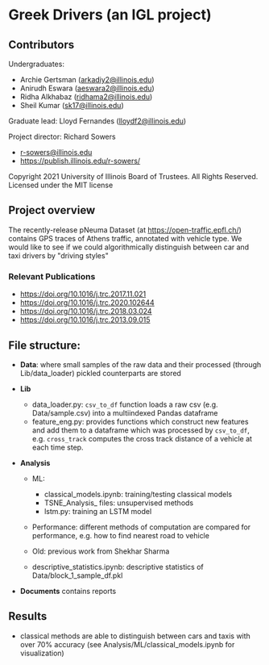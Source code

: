 # Greek Drivers (an IGL project)

## Contributors
Undergraduates:
* Archie Gertsman (arkadiy2@illinois.edu)
* Anirudh Eswara (aeswara2@illinois.edu)
* Ridha Alkhabaz (ridhama2@illinois.edu)
* Sheil Kumar (sk17@illinois.edu)

Graduate lead: Lloyd Fernandes (lloydf2@illinois.edu)

Project director: Richard Sowers
* <r-sowers@illinois.edu>
* <https://publish.illinois.edu/r-sowers/>

Copyright 2021 University of Illinois Board of Trustees. All Rights Reserved. Licensed under the MIT license

## Project overview
The recently-release pNeuma Dataset (at https://open-traffic.epfl.ch/) contains GPS traces of Athens traffic, annotated with vehicle type.  We would like to see if we could algorithmically distinguish between car and taxi drivers by "driving styles"

### Relevant Publications
* https://doi.org/10.1016/j.trc.2017.11.021
* https://doi.org/10.1016/j.trc.2020.102644
* https://doi.org/10.1016/j.trc.2018.03.024
* https://doi.org/10.1016/j.trc.2013.09.015


## File structure:

* **Data**: where small samples of the raw data and their processed (through Lib/data_loader) pickled counterparts are stored

* **Lib**
	* data_loader.py: `csv_to_df` function loads a raw csv (e.g. Data/sample.csv) into a multiindexed Pandas dataframe
	* feature_eng.py: provides functions which construct new features and add them to a dataframe which was processed by `csv_to_df`, e.g. `cross_track` computes the cross track distance of a vehicle at each time step.

* **Analysis**
	* ML: 
		* classical_models.ipynb: training/testing classical models
		* TSNE_Analysis_ files: unsupervised methods
		* lstm.py: training an LSTM model
	* Performance: different methods of computation are compared for performance, e.g. how to find nearest road to vehicle
	* Old: previous work from Shekhar Sharma

	* descriptive_statistics.ipynb: descriptive statistics of Data/block_1_sample_df.pkl

* **Documents** contains reports

## Results
* classical methods are able to distinguish between cars and taxis with over 70% accuracy (see Analysis/ML/classical_models.ipynb for visualization)
